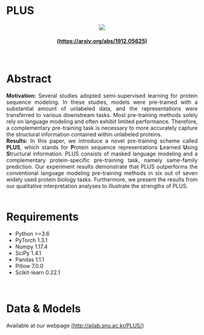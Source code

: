# PLUS
<p align="center"><img src="http://ailab.snu.ac.kr/plus/images/PLUS_Logo_ver2.jpg"></p>
<h4><p align="center"><strong><a href="//arxiv.org/abs/1912.05625">(https://arxiv.org/abs/1912.05625)</a></strong></p></h4>
<br/>

# Abstract
<p style="text-align:justify">
<strong>Motivation:</strong> Several studies adopted semi-supervised learning for protein sequence modeling. In these studies, models were pre-trained with a substantial amount of unlabeled data, and the representations were transferred to various downstream tasks. Most pre-training methods solely rely on language modeling and often exhibit limited performance. Therefore, a complementary pre-training task is necessary to more accurately capture the structural information contained within unlabeled proteins. 
<br/>
<strong>Results:</strong> In this paper, we introduce a novel pre-training scheme called <strong>PLUS</strong>, which stands for <strong>P</strong>rotein sequence representations <strong>L</strong>earned <strong>U</strong>sing <strong>S</strong>tructural information. PLUS consists of masked language modeling and a complementary protein-specific pre-training task, namely same-family prediction. Our experiment results demonstrate that PLUS outperforms the conventional language modeling pre-training methods in six out of seven widely used protein biology tasks. Furthermore, we present the results from our qualitative interpretation analyses to illustrate the strengths of PLUS. 
<br/><br/>
</p>

# Requirements
- Python >=3.6
- PyTorch 1.3.1
- Numpy 1.17.4
- SciPy 1.4.1
- Pandas 1.1.1
- Pillow 7.0.0
- Scikit-learn 0.22.1
<br/>

# Data & Models
Available at our webpage <a href="http://ailab.snu.ac.kr/PLUS/">(http://ailab.snu.ac.kr/PLUS/)</a>
<br/><br/><br/>
